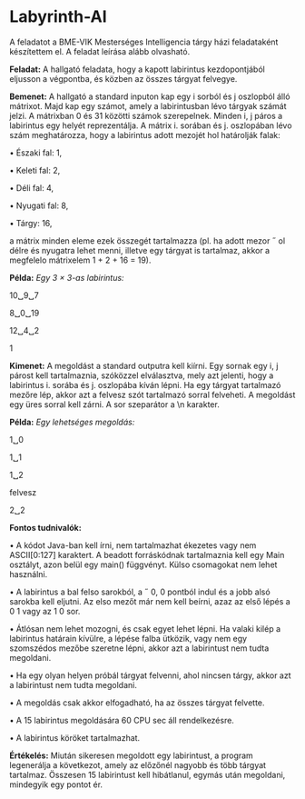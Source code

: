 # Labyrinth-AI

A feladatot a BME-VIK Mesterséges Intelligencia tárgy házi feladataként készítettem el. A feladat leírása alább olvasható.


**Feladat:**
A hallgató feladata, hogy a kapott labirintus kezdopontjából eljusson a végpontba, és közben az összes tárgyat felvegye.

**Bemenet:**
A hallgató a standard inputon kap egy i sorból és j oszlopból álló mátrixot. Majd kap egy számot, amely a labirintusban lévo tárgyak számát jelzi. A mátrixban 0 és 31 közötti számok szerepelnek. Minden i, j páros a labirintus egy helyét reprezentálja. A mátrix i. sorában és j. oszlopában lévo szám meghatározza, hogy a labirintus adott mezojét hol határolják falak:


• Északi fal: 1,

• Keleti fal: 2,

• Déli fal: 4,

• Nyugati fal: 8,

• Tárgy: 16,


a mátrix minden eleme ezek összegét tartalmazza (pl. ha adott mezor ˝ ol délre és nyugatra lehet menni, illetve egy tárgyat is tartalmaz, akkor a megfelelo mátrixelem 1 + 2 + 16 = 19).

**Példa:**
*Egy 3 × 3-as labirintus:*

10␣9␣7

8␣0␣19

12␣4␣2

1

**Kimenet:**
A megoldást a standard outputra kell kiírni. Egy sornak egy i, j párost kell tartalmaznia, szóközzel elválasztva, mely azt jelenti, hogy a labirintus i. sorába és j. oszlopába kíván lépni. Ha egy tárgyat tartalmazó mezőre lép, akkor azt a felvesz szót tartalmazó sorral felveheti. A megoldást egy üres sorral kell zárni. A sor szeparátor a \n karakter.


**Példa:**
*Egy lehetséges megoldás:*


1␣0

1␣1

1␣2

felvesz

2␣2


**Fontos tudnivalók:**

• A kódot Java-ban kell írni, nem tartalmazhat ékezetes vagy nem ASCII[0:127] karaktert. A beadott forráskódnak tartalmaznia kell egy Main osztályt, azon belül egy main() függvényt. Külso csomagokat nem lehet használni.

• A labirintus a bal felso sarokból, a ˝ 0, 0 pontból indul és a jobb alsó sarokba kell eljutni. Az elso mezőt már nem kell beírni, azaz az első lépés a 0 1 vagy az 1 0 sor.

• Átlósan nem lehet mozogni, és csak egyet lehet lépni. Ha valaki kilép a labirintus határain kívülre, a lépése falba ütközik, vagy nem egy szomszédos mezőbe szeretne lépni, akkor azt a labirintust nem tudta megoldani.

• Ha egy olyan helyen próbál tárgyat felvenni, ahol nincsen tárgy, akkor azt a labirintust nem tudta megoldani.

• A megoldás csak akkor elfogadható, ha az összes tárgyat felvette.

• A 15 labirintus megoldására 60 CPU sec áll rendelkezésre.

• A labirintus köröket tartalmazhat.


**Értékelés:**
Miután sikeresen megoldott egy labirintust, a program legenerálja a következot, amely az előzőnél nagyobb és több tárgyat tartalmaz. Összesen 15 labirintust kell hibátlanul, egymás után megoldani, mindegyik egy pontot ér.


